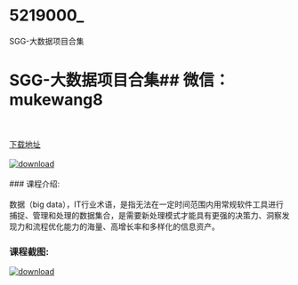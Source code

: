 # 5219000_
SGG-大数据项目合集
# SGG-大数据项目合集## 微信：mukewang8
<br/></br>[下载地址](http://www.36tz.cn/article/5219000 "下载地址")
<br/></br>[![download](http://36tz.cn/muke_img/2021_03_1-58-300x163.png "下载地址")](http://www.36tz.cn/article/5219000 "下载地址")
<br/></br>### 课程介绍:<br/></br>数据（big data），IT行业术语，是指无法在一定时间范围内用常规软件工具进行捕捉、管理和处理的数据集合，是需要新处理模式才能具有更强的决策力、洞察发现力和流程优化能力的海量、高增长率和多样化的信息资产。

### 课程截图:
[![download](http://36tz.cn/muke_img/2021_03_2-55.png "下载地址")](http://www.36tz.cn/article/5219000 "下载地址")
